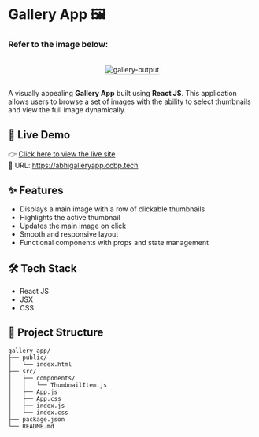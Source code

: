# Gallery App 🖼️

### Refer to the image below:

<br/>
<div style="text-align: center;">
<img src="https://assets.ccbp.in/frontend/content/react-js/gallery-output.gif" alt="gallery-output" style="max-width:70%;box-shadow:0 2.8px 2.2px rgba(0, 0, 0, 0.12)">
</div>
<br/>

A visually appealing **Gallery App** built using **React JS**. This application allows users to browse a set of images with the ability to select thumbnails and view the full image dynamically.

## 🚀 Live Demo

👉 [Click here to view the live site](https://abhigalleryapp.ccbp.tech)  
🔗 URL: https://abhigalleryapp.ccbp.tech

## ✨ Features

- Displays a main image with a row of clickable thumbnails  
- Highlights the active thumbnail  
- Updates the main image on click  
- Smooth and responsive layout  
- Functional components with props and state management

## 🛠️ Tech Stack

- React JS  
- JSX  
- CSS  

## 📁 Project Structure

```
gallery-app/
├── public/
│   └── index.html
├── src/
│   ├── components/
│   │   └── ThumbnailItem.js
│   ├── App.js
│   ├── App.css
│   ├── index.js
│   └── index.css
├── package.json
└── README.md
```